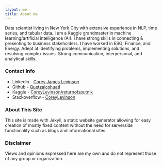 ```yaml
---
layout: me
title: About me
---
```

Data scientist living in New York City with extensive experience in NLP, time series, and tabular data. I am a Kaggle grandmaster in machine learning/artificial intelligence (AI). I have strong skills in connecting & presenting to business stakeholders. I have worked in ESG, Finance, and Energy. Adept at identifying problems, implementing solutions, and resolving complex issues. Strong communication, interpersonal, and analytical skills.

### Contact Info
- Linkedin - [Corey James Levinson](https://www.linkedin.com/in/corey-james-levinson/)
- Github - [Quetzalcohuatl](https://www.github.com/Quetzalcohuatl)
- Kaggle - [CoreyLevinson/returnofsputnik](https://www.kaggle.com/returnofsputnik)
- Stackoverflow - [CoreyLevinson](https://stackoverflow.com/users/6004997/corey-levinson)

### About This Site
This site is made with Jekyll, a static website generator allowing for easy creation of mostly fixed content without the need for serverside functionality such as blogs and informational sites.

### Disclaimer
Views and opinions expressed here are my own and do not represent those of any group or organization.
